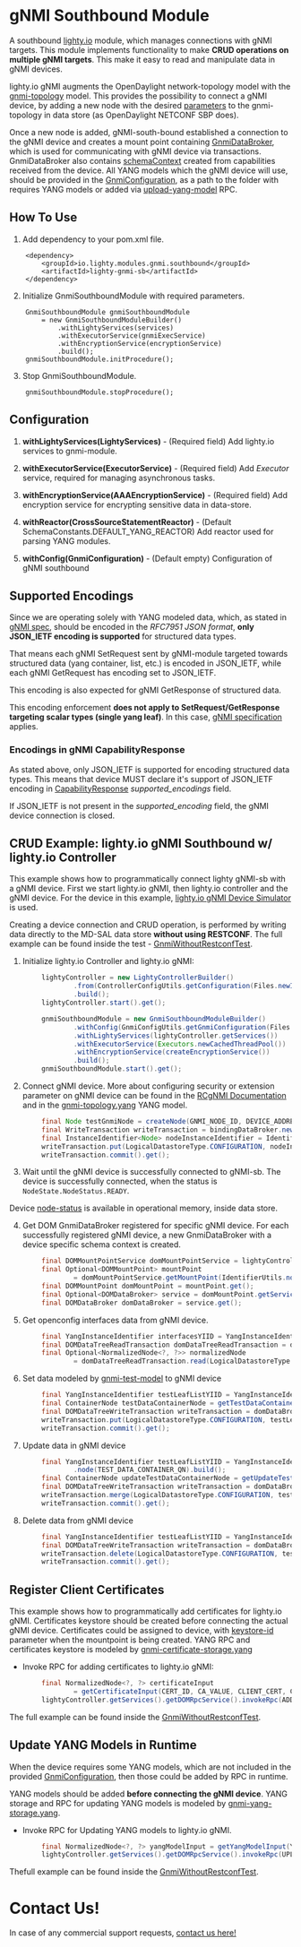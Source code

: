 # gNMI Southbound Module

A southbound [lighty.io](https://lighty.io/) module, which manages connections with gNMI targets. This module implements functionality to make **CRUD operations on multiple gNMI targets**. This make it easy to read and manipulate data in gNMI devices.

lighty.io gNMI augments the OpenDaylight network-topology model with the [gnmi-topology](../../../lighty-models/lighty-gnmi-models/lighty-gnmi-topology-model/src/main/yang/gnmi-topology.yang) model. This provides the possibility to connect a gNMI device, by adding a new node with the desired [parameters](https://github.com/PANTHEONtech/lighty/blob/master/lighty-models/lighty-gnmi-models/lighty-gnmi-topology-model/src/main/yang/gnmi-topology.yang#L67) to the gnmi-topology in data store (as OpenDaylight NETCONF SBP does). 

Once a new node is added, gNMI-south-bound established a connection to the gNMI device and creates a mount point containing [GnmiDataBroker](src/main/java/io/lighty/gnmi/southbound/mountpoint/broker/GnmiDataBroker.java), which is used for communicating with gNMI device via transactions. GnmiDataBroker also contains [schemaContext](https://javadocs.opendaylight.org/org.opendaylight.yangtools/master/org/opendaylight/yangtools/yang/model/api/SchemaContext.html) created from capabilities received from the device. All YANG models which the gNMI device will use, should be provided in the [GnmiConfiguration](src/main/java/io/lighty/gnmi/southbound/lightymodule/config/GnmiConfiguration.java), as a path to the folder with requires YANG models or added via [upload-yang-model](https://github.com/PANTHEONtech/lighty/blob/master/lighty-models/lighty-gnmi-models/lighty-gnmi-yang-storage-model/src/main/yang/gnmi-yang-storage.yang#L57) RPC.

## How To Use

1. Add dependency to your pom.xml file.

```
    <dependency>
        <groupId>io.lighty.modules.gnmi.southbound</groupId>
        <artifactId>lighty-gnmi-sb</artifactId>
    </dependency>
```

2. Initialize GnmiSouthboundModule with required parameters.

```
    GnmiSouthboundModule gnmiSouthboundModule
        = new GnmiSouthboundModuleBuilder()
            .withLightyServices(services)
            .withExecutorService(gnmiExecService)
            .withEncryptionService(encryptionService)
            .build();
    gnmiSouthboundModule.initProcedure();
```

3. Stop GnmiSouthboundModule.

```
    gnmiSouthboundModule.stopProcedure();
```

## Configuration
1. **withLightyServices(LightyServices)** - (Required field) Add lighty.io services to gnmi-module.

2. **withExecutorService(ExecutorService)** - (Required field) Add _Executor_ service, required for managing asynchronous tasks.

3. **withEncryptionService(AAAEncryptionService)** - (Required field) Add encryption service for encrypting sensitive data in data-store.

4. **withReactor(CrossSourceStatementReactor)** - (Default SchemaConstants.DEFAULT_YANG_REACTOR)  Add reactor used for parsing YANG modules.

5. **withConfig(GnmiConfiguration)** - (Default empty) Configuration of gNMI southbound

## Supported Encodings

Since we are operating solely with YANG modeled data, which, as stated in [gNMI spec](https://github.com/openconfig/reference/blob/master/rpc/gnmi/gnmi-specification.md#231-json-and-json_ietf), should be encoded in the *RFC7951 JSON format*, **only JSON_IETF encoding is supported** for structured data types. 

That means each gNMI SetRequest sent by gNMI-module targeted towards structured data (yang container, list, etc.) is encoded in JSON_IETF, while each gNMI GetRequest has encoding set to JSON_IETF.

This encoding is also expected for gNMI GetResponse of structured data.

This encoding enforcement **does not apply to SetRequest/GetResponse targeting scalar types (single yang leaf)**. In this case, [gNMI specification](https://github.com/openconfig/reference/blob/master/rpc/gnmi/gnmi-specification.md#223-node-values) applies.

### Encodings in gNMI CapabilityResponse
As stated above, only JSON_IETF is supported for encoding structured data types. This means that device MUST declare it's support of JSON_IETF encoding in [CapabilityResponse](https://github.com/openconfig/reference/blob/master/rpc/gnmi/gnmi-specification.md#322-the-capabilityresponse-message) *supported_encodings* field. 

If JSON_IETF is not present in the *supported_encoding* field, the gNMI device connection is closed.

## CRUD Example: lighty.io gNMI Southbound w/ lighty.io Controller

This example shows how to programmatically connect lighty gNMI-sb with a gNMI device. First we start lighty.io gNMI, then lighty.io controller and the gNMI device. For the device in this example, [lighty.io gNMI Device Simulator](../lighty-gnmi-device-simulator/README.md) is used.

Creating a device connection and CRUD operation, is performed by writing data directly to the MD-SAL data store **without using RESTCONF**. The full example can be found inside the test - [GnmiWithoutRestconfTest](../lighty-gnmi-test/src/test/java/io/lighty/modules/gnmi/test/gnmi/GnmiWithoutRestconfTest.java).

1. Initialize lighty.io Controller and lighty.io gNMI:

```java
        lightyController = new LightyControllerBuilder()
                .from(ControllerConfigUtils.getConfiguration(Files.newInputStream(CONFIGURATION_PATH)))
                .build();
        lightyController.start().get();

        gnmiSouthboundModule = new GnmiSouthboundModuleBuilder()
                .withConfig(GnmiConfigUtils.getGnmiConfiguration(Files.newInputStream(CONFIGURATION_PATH)))
                .withLightyServices(lightyController.getServices())
                .withExecutorService(Executors.newCachedThreadPool())
                .withEncryptionService(createEncryptionService())
                .build();
        gnmiSouthboundModule.start().get();
```

2. Connect gNMI device. More about configuring security or extension parameter on gNMI device can be found in the [RCgNMI Documentation](https://github.com/PANTHEONtech/lighty/blob/master/lighty-applications/lighty-rcgnmi-app-aggregator/README.md#how-to-use-rcgnmi-example-app) and in the [gnmi-topology.yang](https://github.com/PANTHEONtech/lighty/blob/master/lighty-models/lighty-gnmi-models/lighty-gnmi-topology-model/src/main/yang/gnmi-topology.yang) YANG model.

```java
        final Node testGnmiNode = createNode(GNMI_NODE_ID, DEVICE_ADDRESS, DEVICE_PORT, getInsecureSecurityChoice());
        final WriteTransaction writeTransaction = bindingDataBroker.newWriteOnlyTransaction();
        final InstanceIdentifier<Node> nodeInstanceIdentifier = IdentifierUtils.gnmiNodeIID(testGnmiNode.getNodeId());
        writeTransaction.put(LogicalDatastoreType.CONFIGURATION, nodeInstanceIdentifier, testGnmiNode);
        writeTransaction.commit().get();
```

3. Wait until the gNMI device is successfully connected to gNMI-sb. The device is successfully connected, when the status is `NodeState.NodeStatus.READY`.

Device [node-status](https://github.com/PANTHEONtech/lighty/blob/14.4.x/lighty-models/lighty-gnmi-models/lighty-gnmi-topology-model/src/main/yang/gnmi-topology.yang#L140) is available in operational memory, inside data store.

4. Get DOM GnmiDataBroker registered for specific gNMI device. For each successfully registered gNMI device, a new GnmiDataBroker with a device specific schema context is created.

```java
        final DOMMountPointService domMountPointService = lightyController.getServices().getDOMMountPointService();
        final Optional<DOMMountPoint> mountPoint
                = domMountPointService.getMountPoint(IdentifierUtils.nodeidToYii(testGnmiNode.getNodeId()));
        final DOMMountPoint domMountPoint = mountPoint.get();
        final Optional<DOMDataBroker> service = domMountPoint.getService(DOMDataBroker.class);
        final DOMDataBroker domDataBroker = service.get();
```

5. Get openconfig interfaces data from gNMI device.
```java
        final YangInstanceIdentifier interfacesYIID = YangInstanceIdentifier.builder().node(INTERFACES_QNAME).build();
        final DOMDataTreeReadTransaction domDataTreeReadTransaction = domDataBroker.newReadOnlyTransaction();
        final Optional<NormalizedNode<?, ?>> normalizedNode
                = domDataTreeReadTransaction.read(LogicalDatastoreType.CONFIGURATION, interfacesYIID).get();
```

6. Set data modeled by [gnmi-test-model](../lighty-gnmi-test/src/test/resources/models/plugin_models/gnmi-test-model.yang) to gNMI device
```java
        final YangInstanceIdentifier testLeafListYIID = YangInstanceIdentifier.builder().node(TEST_DATA_CONTAINER_QN).build();
        final ContainerNode testDataContainerNode = getTestDataContainerNode();
        final DOMDataTreeWriteTransaction writeTransaction = domDataBroker.newWriteOnlyTransaction();
        writeTransaction.put(LogicalDatastoreType.CONFIGURATION, testLeafListYIID, testDataContainerNode);
        writeTransaction.commit().get();
```

7. Update data in gNMI device
```java
        final YangInstanceIdentifier testLeafListYIID = YangInstanceIdentifier.builder()
                .node(TEST_DATA_CONTAINER_QN).build();
        final ContainerNode updateTestDataContainerNode = getUpdateTestDataContainerNode();
        final DOMDataTreeWriteTransaction writeTransaction = domDataBroker.newWriteOnlyTransaction();
        writeTransaction.merge(LogicalDatastoreType.CONFIGURATION, testLeafListYIID, updateTestDataContainerNode);
        writeTransaction.commit().get();
```

8. Delete data from gNMI device
```java
        final YangInstanceIdentifier testLeafListYIID = YangInstanceIdentifier.builder().node(TEST_DATA_CONTAINER_QN).build();
        final DOMDataTreeWriteTransaction writeTransaction = domDataBroker.newWriteOnlyTransaction();
        writeTransaction.delete(LogicalDatastoreType.CONFIGURATION, testLeafListYIID);
        writeTransaction.commit().get();
```

## Register Client Certificates
This example shows how to programmatically add certificates for lighty.io gNMI. Certificates keystore should be created before connecting the actual gNMI device. Certificates could be assigned to device, with [keystore-id](https://github.com/PANTHEONtech/lighty/blob/master/lighty-models/lighty-gnmi-models/lighty-gnmi-topology-model/src/main/yang/gnmi-topology.yang#L45) parameter when the mountpoint is being created. YANG RPC and certificates keystore is modeled by [gnmi-certificate-storage.yang](../../../lighty-models/lighty-gnmi-models/lighty-gnmi-certificates-storage-model/src/main/yang/gnmi-certificate-storage.yang)

- Invoke RPC for adding certificates to lighty.io gNMI:

```java
        final NormalizedNode<?, ?> certificateInput
                = getCertificateInput(CERT_ID, CA_VALUE, CLIENT_CERT, CLIENT_KEY, PASSPHRASE);
        lightyController.getServices().getDOMRpcService().invokeRpc(ADD_KEYSTORE_RPC_QN, certificateInput).get();
```
The full example can be found inside the [GnmiWithoutRestconfTest](../lighty-gnmi-test/src/test/java/io/lighty/modules/gnmi/test/gnmi/GnmiWithoutRestconfTest.java).

## Update YANG Models in Runtime
When the device requires some YANG models, which are not included in the provided [GnmiConfiguration](src/main/java/io/lighty/gnmi/southbound/lightymodule/config/GnmiConfiguration.java), then those could be added by RPC in runtime. 

YANG models should be added **before connecting the gNMI device**. YANG storage and RPC for updating YANG models is modeled by [gnmi-yang-storage.yang](../../../lighty-models/lighty-gnmi-models/lighty-gnmi-yang-storage-model/src/main/yang/gnmi-yang-storage.yang).

- Invoke RPC for Updating YANG models to lighty.io gNMI.
```java
        final NormalizedNode<?, ?> yangModelInput = getYangModelInput(YANG_NAME, YANG_BODY, YANG_VERSION);
        lightyController.getServices().getDOMRpcService().invokeRpc(UPLOAD_YANG_RPC_QN, yangModelInput).get();
```
Thefull example can be found inside the [GnmiWithoutRestconfTest](../lighty-gnmi-test/src/test/java/io/lighty/modules/gnmi/test/gnmi/GnmiWithoutRestconfTest.java).

# Contact Us!
In case of any commercial support requests, [contact us here!](https://pantheon.tech/contact-us/)
